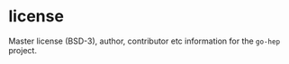 license
=======

Master license (BSD-3), author, contributor etc information for the `go-hep` project.



